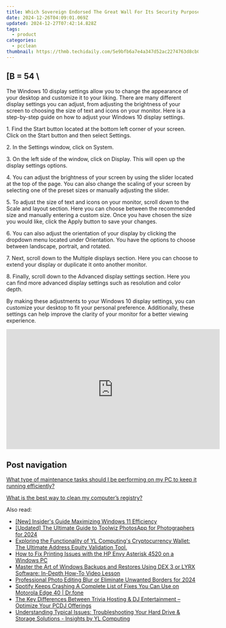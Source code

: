 ```yaml
---
title: Which Sovereign Endorsed The Great Wall For Its Security Purposes? - Analysis by YL Systems
date: 2024-12-26T04:09:01.069Z
updated: 2024-12-27T07:42:14.828Z
tags:
  - product
categories:
  - pcclean
thumbnail: https://thmb.techidaily.com/5e9bfb6a7e4a347d52ac2274763d8cb00a024229f1f3b2af38f5058bc81f8e98.jpg
---
```


## \[B = 54 \

The Windows 10 display settings allow you to change the appearance of your desktop and customize it to your liking. There are many different display settings you can adjust, from adjusting the brightness of your screen to choosing the size of text and icons on your monitor. Here is a step-by-step guide on how to adjust your Windows 10 display settings. 

1\. Find the Start button located at the bottom left corner of your screen. Click on the Start button and then select Settings.

2\. In the Settings window, click on System.

3\. On the left side of the window, click on Display. This will open up the display settings options. 

4\. You can adjust the brightness of your screen by using the slider located at the top of the page. You can also change the scaling of your screen by selecting one of the preset sizes or manually adjusting the slider.

5\. To adjust the size of text and icons on your monitor, scroll down to the Scale and layout section. Here you can choose between the recommended size and manually entering a custom size. Once you have chosen the size you would like, click the Apply button to save your changes.

6\. You can also adjust the orientation of your display by clicking the dropdown menu located under Orientation. You have the options to choose between landscape, portrait, and rotated.

7\. Next, scroll down to the Multiple displays section. Here you can choose to extend your display or duplicate it onto another monitor.

8\. Finally, scroll down to the Advanced display settings section. Here you can find more advanced display settings such as resolution and color depth. 

By making these adjustments to your Windows 10 display settings, you can customize your desktop to fit your personal preference. Additionally, these settings can help improve the clarity of your monitor for a better viewing experience.

<!-- affiliate ads begin -->
<iframe width="560" height="315" src="https://www.youtube.com/embed/aIx71tPaWKg?si=lG5OiUe-M6eBJf5b" title="YouTube video player" frameborder="0" allow="accelerometer; autoplay; clipboard-write; encrypted-media; gyroscope; picture-in-picture; web-share" referrerpolicy="strict-origin-when-cross-origin" allowfullscreen></iframe>
<!-- affiliate ads end -->

## Post navigation

[What type of maintenance tasks should I be performing on my PC to keep it running efficiently?](https://tools.techidaily.com/pcclean/products/)

[What is the best way to clean my computer’s registry?](https://tools.techidaily.com/pcclean/products/)

<ins class="adsbygoogle"
     style="display:block"
     data-ad-format="autorelaxed"
     data-ad-client="ca-pub-7571918770474297"
     data-ad-slot="1223367746"></ins>

<ins class="adsbygoogle"
     style="display:block"
     data-ad-client="ca-pub-7571918770474297"
     data-ad-slot="8358498916"
     data-ad-format="auto"
     data-full-width-responsive="true"></ins>

<span class="atpl-alsoreadstyle">Also read:</span>
<div><ul>
<li><a href="https://extra-guidance.techidaily.com/new-insiders-guide-maximizing-windows-11-efficiency/"><u>[New] Insider's Guide Maximizing Windows 11 Efficiency</u></a></li>
<li><a href="https://vp-tips.techidaily.com/updated-the-ultimate-guide-to-toolwiz-photosapp-for-photographers-for-2024/"><u>[Updated] The Ultimate Guide to Toolwiz PhotosApp for Photographers for 2024</u></a></li>
<li><a href="https://discover-able.techidaily.com/exploring-the-functionality-of-yl-computings-cryptocurrency-wallet-the-ultimate-address-equity-validation-tool/"><u>Exploring the Functionality of YL Computing's Cryptocurrency Wallet: The Ultimate Address Equity Validation Tool.</u></a></li>
<li><a href="https://win-dash.techidaily.com/how-to-fix-printing-issues-with-the-hp-envy-asterisk-4520-on-a-windows-pc/"><u>How to Fix Printing Issues with the HP Envy Asterisk 4520 on a Windows PC</u></a></li>
<li><a href="https://discover-able.techidaily.com/master-the-art-of-windows-backups-and-restores-using-dex-3-or-lyrx-software-in-depth-how-to-video-lesson/"><u>Master the Art of Windows Backups and Restores Using DEX 3 or LYRX Software: In-Depth How-To Video Lesson</u></a></li>
<li><a href="https://extra-skills.techidaily.com/professional-photo-editing-blur-or-eliminate-unwanted-borders-for-2024/"><u>Professional Photo Editing Blur or Eliminate Unwanted Borders for 2024</u></a></li>
<li><a href="https://fix-guide.techidaily.com/spotify-keeps-crashing-a-complete-list-of-fixes-you-can-use-on-motorola-edge-40-drfone-by-drfone-fix-android-problems-fix-android-problems/"><u>Spotify Keeps Crashing A Complete List of Fixes You Can Use on Motorola Edge 40 | Dr.fone</u></a></li>
<li><a href="https://discover-able.techidaily.com/the-key-differences-between-trivia-hosting-and-dj-entertainment-optimize-your-pcdj-offerings/"><u>The Key Differences Between Trivia Hosting & DJ Entertainment – Optimize Your PCDJ Offerings</u></a></li>
<li><a href="https://discover-able.techidaily.com/understanding-typical-issues-troubleshooting-your-hard-drive-and-storage-solutions-insights-by-yl-computing/"><u>Understanding Typical Issues: Troubleshooting Your Hard Drive & Storage Solutions - Insights by YL Computing</u></a></li>
</ul></div>

